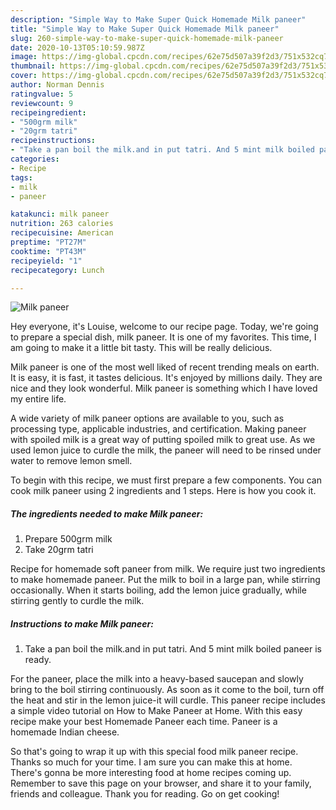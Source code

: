 ```yaml
---
description: "Simple Way to Make Super Quick Homemade Milk paneer"
title: "Simple Way to Make Super Quick Homemade Milk paneer"
slug: 260-simple-way-to-make-super-quick-homemade-milk-paneer
date: 2020-10-13T05:10:59.987Z
image: https://img-global.cpcdn.com/recipes/62e75d507a39f2d3/751x532cq70/milk-paneer-recipe-main-photo.jpg
thumbnail: https://img-global.cpcdn.com/recipes/62e75d507a39f2d3/751x532cq70/milk-paneer-recipe-main-photo.jpg
cover: https://img-global.cpcdn.com/recipes/62e75d507a39f2d3/751x532cq70/milk-paneer-recipe-main-photo.jpg
author: Norman Dennis
ratingvalue: 5
reviewcount: 9
recipeingredient:
- "500grm milk"
- "20grm tatri"
recipeinstructions:
- "Take a pan boil the milk.and in put tatri. And 5 mint milk boiled paneer is ready."
categories:
- Recipe
tags:
- milk
- paneer

katakunci: milk paneer 
nutrition: 263 calories
recipecuisine: American
preptime: "PT27M"
cooktime: "PT43M"
recipeyield: "1"
recipecategory: Lunch

---
```



![Milk paneer](https://img-global.cpcdn.com/recipes/62e75d507a39f2d3/751x532cq70/milk-paneer-recipe-main-photo.jpg)

Hey everyone, it's Louise, welcome to our recipe page. Today, we're going to prepare a special dish, milk paneer. It is one of my favorites. This time, I am going to make it a little bit tasty. This will be really delicious.

Milk paneer is one of the most well liked of recent trending meals on earth. It is easy, it is fast, it tastes delicious. It's enjoyed by millions daily. They are nice and they look wonderful. Milk paneer is something which I have loved my entire life.

A wide variety of milk paneer options are available to you, such as processing type, applicable industries, and certification. Making paneer with spoiled milk is a great way of putting spoiled milk to great use. As we used lemon juice to curdle the milk, the paneer will need to be rinsed under water to remove lemon smell.


To begin with this recipe, we must first prepare a few components. You can cook milk paneer using 2 ingredients and 1 steps. Here is how you cook it.

<!--inarticleads1-->

##### The ingredients needed to make Milk paneer:

1. Prepare 500grm milk
1. Take 20grm tatri


Recipe for homemade soft paneer from milk. We require just two ingredients to make homemade paneer. Put the milk to boil in a large pan, while stirring occasionally. When it starts boiling, add the lemon juice gradually, while stirring gently to curdle the milk. 

<!--inarticleads2-->

##### Instructions to make Milk paneer:

1. Take a pan boil the milk.and in put tatri. And 5 mint milk boiled paneer is ready.


For the paneer, place the milk into a heavy-based saucepan and slowly bring to the boil stirring continuously. As soon as it come to the boil, turn off the heat and stir in the lemon juice-it will curdle. This paneer recipe includes a simple video tutorial on How to Make Paneer at Home. With this easy recipe make your best Homemade Paneer each time. Paneer is a homemade Indian cheese. 

So that's going to wrap it up with this special food milk paneer recipe. Thanks so much for your time. I am sure you can make this at home. There's gonna be more interesting food at home recipes coming up. Remember to save this page on your browser, and share it to your family, friends and colleague. Thank you for reading. Go on get cooking!
